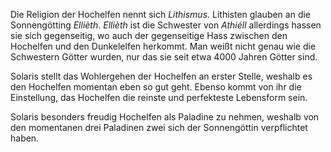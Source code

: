 Die Religion der Hochelfen nennt sich *Lithismus*.
Lithisten glauben an die Sonnengötting *Ellièth*. 
*Ellièth* ist die Schwester von *Athiéll* allerdings hassen sie sich gegenseitig, wo auch der gegenseitige Hass zwischen den Hochelfen und den Dunkelelfen herkommt. 
Man weißt nicht genau wie die Schwestern Götter wurden, nur das sie seit etwa 4000 Jahren Götter sind. 

Solaris stellt das Wohlergehen der Hochelfen an erster Stelle, weshalb es den Hochelfen momentan eben so gut geht. Ebenso kommt von ihr die Einstellung, das Hochelfen die reinste und perfekteste Lebensform sein.

Solaris besonders freudig Hochelfen als Paladine zu nehmen, weshalb von den momentanen drei Paladinen zwei sich der Sonnengöttin verpflichtet haben.








